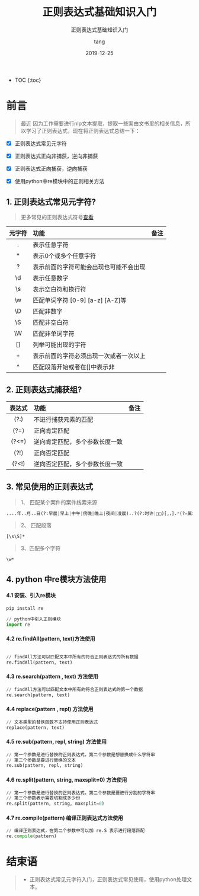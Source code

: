 ﻿---
layout:     post
title:      正则表达式基础知识入门
subtitle:   正则表达式基础知识入门
date:       2019-12-25
author:     tang
header-img: img/home-bg-art.jpg
catalog: true
tags:
    - 正则表达式
    - python
    
---
* TOC
{:toc}

# 前言

>  最近 因为工作需要进行nlp文本提取，提取一些案由文书里的相关信息，所以学习了正则表达式，现在将正则表达式总结一下：
- [x] 正则表达式常见元字符
- [x] 正则表达式正向非捕获，逆向非捕获
- [x] 正则表达式正向捕获，逆向捕获
- [x] 使用python中re模块中的正则相关方法


## 1. 正则表达式常见元字符?

> 更多常见的正则表达式符号[查看][1]

| 元字符   | 功能   |  备注  |
| :----:   | :-----  | :----:  |
| .    | 表示任意字符 |        |
| *        |   表示0个或多个任意字符   |      |
| ?       |    表示前面的字符可能会出现也可能不会出现    |    |
| \d        |   表示任意数字   |      |
| \s       |    表示空白符和换行符    |    |
| \w       |    匹配单词字符 [0-9] [a-z] [A-Z]等    |    |
| \D       |    匹配非数字    |    |
| \S       |    匹配非空白符    |    |
| \W       |    匹配非单词字符    |    |
| []       |    列举可能出现的字符    |    |
| +       |     表示前面的字符必须出现一次或者一次以上    |    |
| ^       |     匹配段落开始或者在[]中表示非    |    |

## 2. 正则表达式捕获组?

| 表达式      | 功能   | 备注
| :-----:     | :----- | :----
| (?:)     |不进行捕获元素的匹配 |
|（?=）    |正向肯定匹配
| (?<=)    |逆向肯定匹配，多个参数长度一致
|（?!）   | 正向否定匹配
| (?<!)   | 逆向否定匹配，多个参数长度一致

## 3. 常见使用的正则表达式

> 1、 匹配某个案件的案件线索来源

```python
....年..月..日(?:早晨|早上|中午|傍晚|晚上|夜间|凌晨)..?(?:时许|□□)[,，].*(?=属本[□单]位.*案件)|
```

> 2、 匹配段落

```
[\s\S]*
```

> 3、匹配多个字符

```
\w*
```


## 4. python 中re模块方法使用

#### 4.1 安装、引入re模块

```python
pip install re

// python中引入正则模块
import re

```

#### 4.2 re.findAll(pattern, text)方法使用

```python

// findAll方法可以匹配文本中所有的符合正则表达式的所有数据
re.findAll(pattern, text) 

```

#### 4.3 re.search(pattern , text) 方法使用

```python
// findAll方法可以匹配文本中所有的符合正则表达式的第一个数据
re.search(pattern, text)

```

#### 4.4 replace(pattern , repl) 方法使用

```python
// 文本类型的替换函数不支持使用正则表达式
replace(pattern, text)

```

#### 4.5 re.sub(pattern, repl, string) 方法使用

```python
// 第一个参数是进行替换的正则表达式，第二个参数是想替换成什么字符串
// 第三个参数是要进行替换的文本
re.sub(pattern, repl, string)

```


#### 4.6 re.split(pattern, string, maxsplit=0) 方法使用

```python
// 第一个参数是进行替换的正则表达式，第二个参数是要进行分割的字符串
// 第三个参数表示需要切割成多少份
re.split(pattern, string, maxsplit=0)

```

#### 4.7 re.compile(pattern) 编译正则表达式方法使用

```python
// 编译正则表达式，在第二个参数中可以加 re.S 表示进行段落匹配
re.compile(pattern) 

```


# 结束语

>* 正则表达式常见元字符入门，正则表达式常见使用，使用python处理文本。


[1]: https://www.cnblogs.com/afarmer/archive/2011/08/29/2158860.html